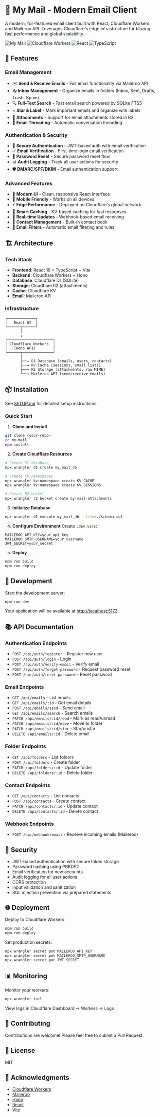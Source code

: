 # 📧 My Mail - Modern Email Client

A modern, full-featured email client built with React, Cloudflare Workers, and Maileroo API. Leverages Cloudflare's edge infrastructure for blazing-fast performance and global scalability.

![My Mail](https://img.shields.io/badge/Status-Production%20Ready-green)
![Cloudflare Workers](https://img.shields.io/badge/Cloudflare-Workers-orange)
![React](https://img.shields.io/badge/React-19.0-blue)
![TypeScript](https://img.shields.io/badge/TypeScript-5.8-blue)

## 🚀 Features

### Email Management
- ✉️ **Send & Receive Emails** - Full email functionality via Maileroo API
- 📥 **Inbox Management** - Organize emails in folders (Inbox, Sent, Drafts, Trash, Spam)
- 🔍 **Full-Text Search** - Fast email search powered by SQLite FTS5
- ⭐ **Star & Label** - Mark important emails and organize with labels
- 📎 **Attachments** - Support for email attachments stored in R2
- 🧵 **Email Threading** - Automatic conversation threading

### Authentication & Security
- 🔐 **Secure Authentication** - JWT-based auth with email verification
- ✅ **Email Verification** - First-time login email verification
- 🔑 **Password Reset** - Secure password reset flow
- 📊 **Audit Logging** - Track all user actions for security
- 🛡️ **DMARC/SPF/DKIM** - Email authentication support

### Advanced Features
- 🎨 **Modern UI** - Clean, responsive React interface
- 📱 **Mobile Friendly** - Works on all devices
- ⚡ **Edge Performance** - Deployed on Cloudflare's global network
- 💾 **Smart Caching** - KV-based caching for fast responses
- 🔄 **Real-time Updates** - Webhook-based email receiving
- 📧 **Contact Management** - Built-in contact book
- 🎯 **Email Filters** - Automatic email filtering and rules

## 🏗️ Architecture

### Tech Stack
- **Frontend**: React 19 + TypeScript + Vite
- **Backend**: Cloudflare Workers + Hono
- **Database**: Cloudflare D1 (SQLite)
- **Storage**: Cloudflare R2 (attachments)
- **Cache**: Cloudflare KV
- **Email**: Maileroo API

### Infrastructure
```
┌─────────────┐
│   React UI  │
└──────┬──────┘
       │
       ↓
┌─────────────────────┐
│ Cloudflare Workers  │
│   (Hono API)        │
└──────┬──────────────┘
       │
       ├──→ D1 Database (emails, users, contacts)
       ├──→ KV Cache (sessions, email lists)
       ├──→ R2 Storage (attachments, raw MIME)
       └──→ Maileroo API (send/receive emails)
```

## 📦 Installation

See [SETUP.md](./SETUP.md) for detailed setup instructions.

### Quick Start

1. **Clone and Install**
```bash
git clone <your-repo>
cd my-mail
npm install
```

2. **Create Cloudflare Resources**
```bash
# Create D1 database
npx wrangler d1 create my_mail_db

# Create KV namespaces
npx wrangler kv:namespace create KV_CACHE
npx wrangler kv:namespace create KV_SESSIONS

# Create R2 bucket
npx wrangler r2 bucket create my-mail-attachments
```

3. **Initialize Database**
```bash
npx wrangler d1 execute my_mail_db --file=./schema.sql
```

4. **Configure Environment**
Create `.dev.vars`:
```env
MAILEROO_API_KEY=your_api_key
MAILEROO_SMTP_USERNAME=your_username
JWT_SECRET=your_secret
```

5. **Deploy**
```bash
npm run build
npm run deploy
```

## 🔧 Development

Start the development server:

```bash
npm run dev
```

Your application will be available at [http://localhost:5173](http://localhost:5173).

## 📚 API Documentation

### Authentication Endpoints
- `POST /api/auth/register` - Register new user
- `POST /api/auth/login` - Login
- `POST /api/auth/verify-email` - Verify email
- `POST /api/auth/forgot-password` - Request password reset
- `POST /api/auth/reset-password` - Reset password

### Email Endpoints
- `GET /api/emails` - List emails
- `GET /api/emails/:id` - Get email details
- `POST /api/emails/send` - Send email
- `GET /api/emails/search` - Search emails
- `PATCH /api/emails/:id/read` - Mark as read/unread
- `PATCH /api/emails/:id/move` - Move to folder
- `PATCH /api/emails/:id/star` - Star/unstar
- `DELETE /api/emails/:id` - Delete email

### Folder Endpoints
- `GET /api/folders` - List folders
- `POST /api/folders` - Create folder
- `PATCH /api/folders/:id` - Update folder
- `DELETE /api/folders/:id` - Delete folder

### Contact Endpoints
- `GET /api/contacts` - List contacts
- `POST /api/contacts` - Create contact
- `PATCH /api/contacts/:id` - Update contact
- `DELETE /api/contacts/:id` - Delete contact

### Webhook Endpoints
- `POST /api/webhook/email` - Receive incoming emails (Maileroo)

## 🔐 Security

- JWT-based authentication with secure token storage
- Password hashing using PBKDF2
- Email verification for new accounts
- Audit logging for all user actions
- CORS protection
- Input validation and sanitization
- SQL injection prevention via prepared statements

## 🌐 Deployment

Deploy to Cloudflare Workers:

```bash
npm run build
npm run deploy
```

Set production secrets:

```bash
npx wrangler secret put MAILEROO_API_KEY
npx wrangler secret put MAILEROO_SMTP_USERNAME
npx wrangler secret put JWT_SECRET
```

## 📊 Monitoring

Monitor your workers:

```bash
npx wrangler tail
```

View logs in Cloudflare Dashboard → Workers → Logs

## 🤝 Contributing

Contributions are welcome! Please feel free to submit a Pull Request.

## 📄 License

MIT

## 🙏 Acknowledgments

- [Cloudflare Workers](https://workers.cloudflare.com/)
- [Maileroo](https://maileroo.com/)
- [Hono](https://hono.dev/)
- [React](https://react.dev/)
- [Vite](https://vite.dev/)
